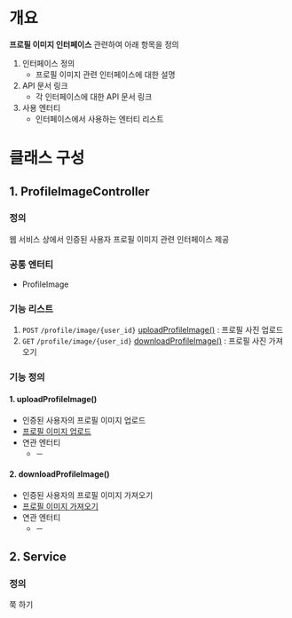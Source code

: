 # 개요
**프로필 이미지 인터페이스** 관련하여 아래 항목을 정의
1. 인터페이스 정의
    - 프로필 이미지 관련 인터페이스에 대한 설명
2. API 문서 링크
    - 각 인터페이스에 대한 API 문서 링크
3. 사용 엔터티
    - 인터페이스에서 사용하는 엔터티 리스트

# 클래스 구성
## 1. ProfileImageController
### 정의
웹 서비스 상에서 인증된 사용자 프로필 이미지 관련 인터페이스 제공  

### 공통 엔터티
- ProfileImage

### 기능 리스트
1. `POST` `/profile/image/{user_id}` [uploadProfileImage()](#1-uploadprofileimage) : 프로필 사진 업로드
2. `GET` `/profile/image/{user_id}` [downloadProfileImage()](#2-downloadprofileimage) : 프로필 사진 가져오기

### 기능 정의
#### 1. uploadProfileImage()
  - 인증된 사용자의 프로필 이미지 업로드
  - [프로필 이미지 업로드](https://egluuapi.codingnome.dev//docs/index.html#resourcesProfileImageUpload "해당 API 문서로 이동")
  - 연관 엔터티
      - －

#### 2. downloadProfileImage()
  - 인증된 사용자의 프로필 이미지 가져오기
  - [프로필 이미지 가져오기](https://egluuapi.codingnome.dev//docs/index.html#resourcesProfileImageUpload "해당 API 문서로 이동")
  - 연관 엔터티
      - －
      
## 2. Service
### 정의
쭉 하기